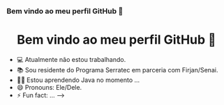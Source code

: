 ### Bem vindo ao meu perfil GitHub 👋
<h1 align="center"> Bem vindo ao meu perfil GitHub 👋 </h1>

- 💻 Atualmente não estou trabalhando.
- 📚 Sou residente do Programa Serratec em parceria com Firjan/Senai.
- 👩‍💻 Estou aprendendo Java no momento ...
- 😄 Pronouns: Ele/Dele.
- ⚡ Fun fact: ...
-->
